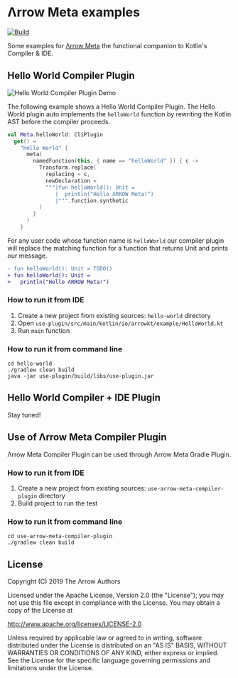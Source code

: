 # Λrrow Meta examples

[![Build](https://github.com/arrow-kt/arrow-meta-examples/workflows/Build/badge.svg)](https://github.com/arrow-kt/arrow-meta-examples/actions?query=workflow%3ABuild)

Some examples for [Λrrow Meta](https://github.com/arrow-kt/arrow-meta/) the functional companion to Kotlin's Compiler & IDE.

## Hello World Compiler Plugin

![Hello World Compiler Plugin Demo](https://github.com/arrow-kt/arrow-meta/raw/master/docs/docs/img/demos/hello-world-compiler-plugin.gif)

The following example shows a Hello World Compiler Plugin.
The Hello World plugin auto implements the `helloWorld` function by rewriting the Kotlin AST before the compiler proceeds.

```kotlin
val Meta.helloWorld: CliPlugin
  get() =
    "Hello World" {
      meta(
        namedFunction(this, { name == "helloWorld" }) { c ->
          Transform.replace(
            replacing = c,
            newDeclaration =
            """|fun helloWorld(): Unit =
               |  println("Hello ΛRROW Meta!")
               |""".function.synthetic
          )
        }
      )
    }
```

For any user code whose function name is `helloWorld` our compiler plugin will replace the matching function for a
function that returns Unit and prints our message.

```diff
- fun helloWorld(): Unit = TODO()
+ fun helloWorld(): Unit =
+   println("Hello ΛRROW Meta!")
```

### How to run it from IDE

1. Create a new project from existing sources: `hello-world` directory
2. Open `use-plugin/src/main/kotlin/io/arrowkt/example/HelloWorld.kt`
3. Run `main` function 

### How to run it from command line

```
cd hello-world
./gradlew clean build
java -jar use-plugin/build/libs/use-plugin.jar
```

## Hello World Compiler + IDE Plugin

Stay tuned!

## Use of Λrrow Meta Compiler Plugin

Λrrow Meta Compiler Plugin can be used through Λrrow Meta Gradle Plugin.

### How to run it from IDE

1. Create a new project from existing sources: `use-arrow-meta-compiler-plugin` directory
2. Build project to run the test

### How to run it from command line

```
cd use-arrow-meta-compiler-plugin
./gradlew clean build
```

## License

Copyright (C) 2019 The Λrrow Authors

Licensed under the Apache License, Version 2.0 (the "License");
you may not use this file except in compliance with the License.
You may obtain a copy of the License at

   http://www.apache.org/licenses/LICENSE-2.0

Unless required by applicable law or agreed to in writing, software
distributed under the License is distributed on an "AS IS" BASIS,
WITHOUT WARRANTIES OR CONDITIONS OF ANY KIND, either express or implied.
See the License for the specific language governing permissions and
limitations under the License. 

